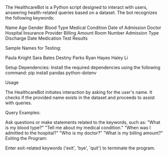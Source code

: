 
The HealthcareBot is a Python script designed to interact with users, answering health-related queries based on a dataset. The bot recognizes the following keywords:

Name
Age
Gender
Blood Type
Medical Condition
Date of Admission
Doctor
Hospital
Insurance Provider
Billing Amount
Room Number
Admission Type
Discharge Date
Medication
Test Results


Sample Names for Testing:

Paula Knight
Sara Bates
Destiny Parks
Ryan Hayes
Haley Li


Setup Dependencies:
Install the required dependencies using the following command:
pip install pandas python-dotenv


Usage


The HealthcareBot initiates interaction by asking for the user's name. It checks if the provided name exists in the dataset and proceeds to assist with queries.

Query Examples:

Ask questions or make statements related to the keywords, such as:
"What is my blood type?"
"Tell me about my medical condition."
"When was I admitted to the hospital?"
"Who is my doctor?"
"What is my billing amount?"
Exiting the Program:

Enter exit-related keywords ('exit', 'bye', 'quit') to terminate the program.
